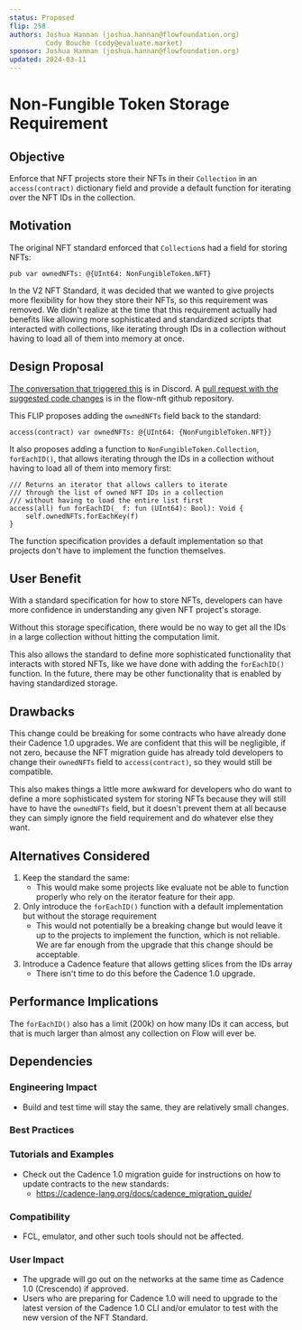 ```yaml
---
status: Proposed 
flip: 258
authors: Joshua Hannan (joshua.hannan@flowfoundation.org)
         Cody Bouche (cody@evaluate.market)
sponsor: Joshua Hannan (joshua.hannan@flowfoundation.org) 
updated: 2024-03-11 
---
```


# Non-Fungible Token Storage Requirement

## Objective

Enforce that NFT projects store their NFTs in their `Collection`
in an `access(contract)` dictionary field and provide a default function
for iterating over the NFT IDs in the collection.

## Motivation

The original NFT standard enforced that `Collection`s had a field for storing NFTs:
```cadence
pub var ownedNFTs: @{UInt64: NonFungibleToken.NFT}
```

In the V2 NFT Standard, it was decided that we wanted to give projects more flexibility
for how they store their NFTs, so this requirement was removed.
We didn't realize at the time that this requirement actually had benefits like
allowing more sophisticated and standardized scripts that interacted with collections,
like iterating through IDs in a collection without having
to load all of them into memory at once.

## Design Proposal

[The conversation that triggered this](https://discord.com/channels/613813861610684416/621847426201944074/1227401046926692443)
is in Discord.
A [pull request with the suggested code changes](https://github.com/onflow/flow-nft/pull/211) 
is in the flow-nft github repository.


This FLIP proposes adding the `ownedNFTs` field back to the standard:

```cadence
access(contract) var ownedNFTs: @{UInt64: {NonFungibleToken.NFT}}
```

It also proposes adding a function to `NonFungibleToken.Collection`, `forEachID()`,
that allows iterating through the IDs in a collection without having
to load all of them into memory first:
```cadence
/// Returns an iterator that allows callers to iterate
/// through the list of owned NFT IDs in a collection
/// without having to load the entire list first
access(all) fun forEachID(_ f: fun (UInt64): Bool): Void {
    self.ownedNFTs.forEachKey(f)
}
```

The function specification provides a default implementation so that projects
don't have to implement the function themselves.

## User Benefit

With a standard specification for how to store NFTs, developers
can have more confidence in understanding any given NFT project's storage.

Without this storage specification, there would be no way to get all the IDs
in a large collection without hitting the computation limit.

This also allows the standard to define more sophisticated functionality that
interacts with stored NFTs, like we have done with adding the `forEachID()` function.
In the future, there may be other functionality that is enabled
by having standardized storage.

## Drawbacks

This change could be breaking for some contracts who
have already done their Cadence 1.0 upgrades.
We are confident that this will be negligible, if not zero, because
the NFT migration guide has already told developers to change their `ownedNFTs` field
to `access(contract)`, so they would still be compatible.

This also makes things a little more awkward for developers who do want to define
a more sophisticated system for storing NFTs
because they will still have to have the `ownedNFTs` field,
but it doesn't prevent them at all because they can simply ignore the field requirement
and do whatever else they want.

## Alternatives Considered

1. Keep the standard the same:
    * This would make some projects like evaluate not be able to function properly who rely on the iterator feature for their app.
2. Only introduce the `forEachID()` function with a default implementation but without the storage requirement
    * This would not potentially be a breaking change but would leave it up
    to the projects to implement the function, which is not reliable.
    We are far enough from the upgrade that this change should be acceptable.
3. Introduce a Cadence feature that allows getting slices from the IDs array
    * There isn't time to do this before the Cadence 1.0 upgrade.

## Performance Implications

The `forEachID()` also has a limit (200k) on how many IDs it can access,
but that is much larger than almost any collection on Flow will ever be.

## Dependencies


### Engineering Impact

* Build and test time will stay the same. they are relatively small changes.

### Best Practices


### Tutorials and Examples

* Check out the Cadence 1.0 migration guide for instructions on how to update contracts to the new standards:
  * https://cadence-lang.org/docs/cadence_migration_guide/

### Compatibility

* FCL, emulator, and other such tools should not be affected.

### User Impact

* The upgrade will go out on the networks at the same time as Cadence 1.0 (Crescendo) if approved.
* Users who are preparing for Cadence 1.0 will need to upgrade to the latest version
of the Cadence 1.0 CLI and/or emulator to test with the new version of the NFT Standard.